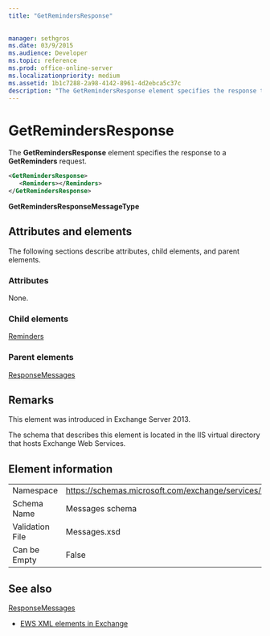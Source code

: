 ```yaml
---
title: "GetRemindersResponse"
 
 
manager: sethgros
ms.date: 03/9/2015
ms.audience: Developer
ms.topic: reference
ms.prod: office-online-server
ms.localizationpriority: medium
ms.assetid: 1b1c7288-2a98-4142-8961-4d2ebca5c37c
description: "The GetRemindersResponse element specifies the response to a GetReminders request."
---
```


# GetRemindersResponse

The **GetRemindersResponse** element specifies the response to a **GetReminders** request. 
  
```XML
<GetRemindersResponse>
   <Reminders></Reminders>
</GetRemindersResponse>

```

 **GetRemindersResponseMessageType**
## Attributes and elements

The following sections describe attributes, child elements, and parent elements.
  
### Attributes

None.
  
### Child elements

[Reminders](reminders.md)
  
### Parent elements

[ResponseMessages](responsemessages.md)
  
## Remarks

This element was introduced in Exchange Server 2013.
  
The schema that describes this element is located in the IIS virtual directory that hosts Exchange Web Services.
  
## Element information

|||
|:-----|:-----|
|Namespace  <br/> |https://schemas.microsoft.com/exchange/services/2006/messages  <br/> |
|Schema Name  <br/> |Messages schema  <br/> |
|Validation File  <br/> |Messages.xsd  <br/> |
|Can be Empty  <br/> |False  <br/> |
   
## See also



[ResponseMessages](responsemessages.md)


- [EWS XML elements in Exchange](ews-xml-elements-in-exchange.md)

